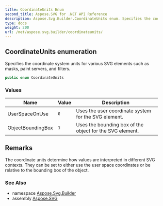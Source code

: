 ```yaml
---
title: CoordinateUnits Enum
second_title: Aspose.SVG for .NET API Reference
description: Aspose.Svg.Builder.CoordinateUnits enum. Specifies the coordinate system units for various SVG elements such as masks paint servers and filters
type: docs
weight: 200
url: /net/aspose.svg.builder/coordinateunits/
---
```

## CoordinateUnits enumeration

Specifies the coordinate system units for various SVG elements such as masks, paint servers, and filters.

```csharp
public enum CoordinateUnits
```

### Values

| Name | Value | Description |
| --- | --- | --- |
| UserSpaceOnUse | `0` | Uses the user coordinate system for the SVG element. |
| ObjectBoundingBox | `1` | Uses the bounding box of the object for the SVG element. |

## Remarks

The coordinate units determine how values are interpreted in different SVG contexts. They can be set to either use the user space coordinates or be relative to the bounding box of the object.

### See Also

* namespace [Aspose.Svg.Builder](../../aspose.svg.builder/)
* assembly [Aspose.SVG](../../)
